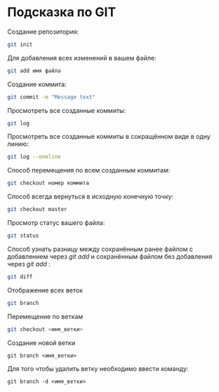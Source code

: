 # Подсказка по GIT

Создание репозитория:
```sh
git init
```
Для добавления всех изменений в вашем файле:
```sh
git add имя файла 
```
Создание коммита:
```sh
git commit -m "Message text"
```
Просмотреть все созданные коммиты:
```sh
git log
```
Просмотреть все созданные коммиты в сокращённом виде в одну линию:
```sh
git log --oneline
```
Способ перемещения по всем созданным коммитам:
```sh
git checkout номер коммита
```
Способ всегда вернуться в исходную конечную точку:
```sh
git checkout master
```
Просмотр статус вашего файла:
```sh
git status
```
Способ узнать разницу между сохранённым ранее файлом с добавлением через *git add* и сохранённым файлом без добавления через *git add* :
```sh
git diff
```
Отображение всех веток
```sh
git branch
```
Перемещение по веткам
```sh
git checkout <имя_ветки>
```
Создание новой ветки
```
git branch <имя_ветки>
```
Для того чтобы удалить ветку необходимо ввести команду:
```
git branch -d <имя_ветки>
```